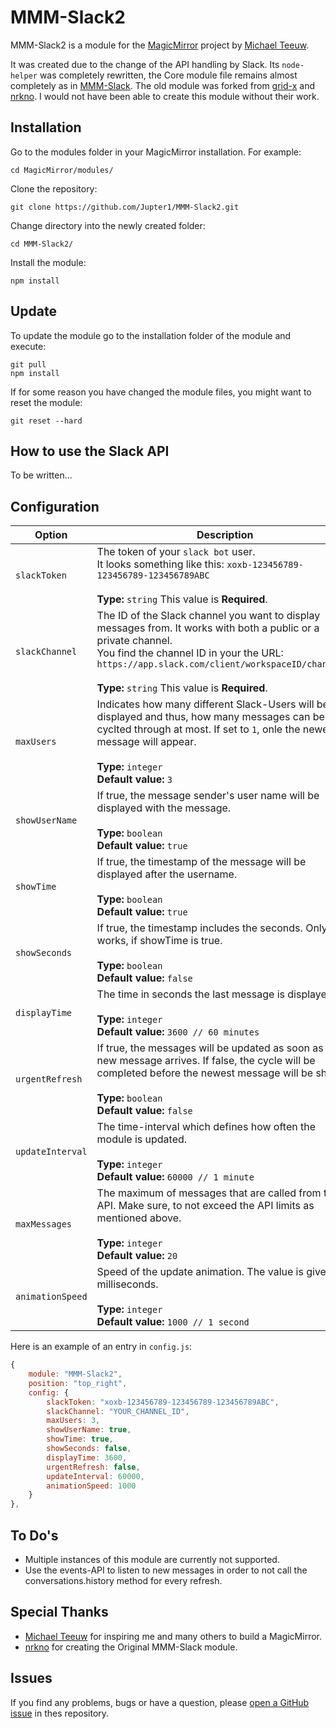 # MMM-Slack2

MMM-Slack2 is a module for the [MagicMirror](https://github.com/MichMich/MagicMirror) project by [Michael Teeuw](https://github.com/MichMich).

It was created due to the change of the API handling by Slack. Its `node-helper` was completely rewritten, the Core module file remains almost completely as in [MMM-Slack](https://github.com/Jupter1/MMM-Slack). The old module was forked from [grid-x](https://github.com/grid-x/MMM-Slack) and [nrkno](https://github.com/nrkno/MMM-Slack). I would not have been able to create this module without their work.

## Installation

Go to the modules folder in your MagicMirror installation. For example: 
```
cd MagicMirror/modules/
```
Clone the repository:
```
git clone https://github.com/Jupter1/MMM-Slack2.git
```
Change directory into the newly created folder:
```
cd MMM-Slack2/
```
Install the module:
```
npm install
```

## Update

To update the module go to the installation folder of the module and execute:
```
git pull
npm install
```

If for some reason you have changed the module files, you might want to reset the module:
```
git reset --hard
```

## How to use the Slack API
To be written...

## Configuration
|Option|Description|
|---|---|
|`slackToken`|The token of your `slack bot` user. <br>It looks something like this: `xoxb-123456789-123456789-123456789ABC`<br><br>**Type:** `string` This value is **Required**.<br>|
|`slackChannel`|The ID of the Slack channel you want to display messages from. It works with both a public or a private channel.<br>You find the channel ID in your the URL: `https://app.slack.com/client/workspaceID/channelID`<br><br>**Type:** `string` This value is **Required**.<br>|
|`maxUsers`|Indicates how many different Slack-Users will be displayed and thus, how many messages can be cyclted through at most. If set to `1`, onle the newest message will appear.<br><br>**Type:** `integer`<br>**Default value:** `3`|
|`showUserName`|If true, the message sender's user name will be displayed with the message.<br><br>**Type:** `boolean`<br>**Default value:** `true`|
|`showTime`|If true, the timestamp of the message will be displayed after the username.<br><br>**Type:** `boolean`<br>**Default value:** `true`|
|`showSeconds`|If true, the timestamp includes the seconds. Only works, if showTime is true.<br><br>**Type:** `boolean`<br>**Default value:** `false`|
|`displayTime`|The time in seconds the last message is displayed.<br><br>**Type:** `integer`<br>**Default value:** `3600 // 60 minutes`|
|`urgentRefresh`|If true, the messages will be updated as soon as a new message arrives. If false, the cycle will be completed before the newest message will be shown.<br><br>**Type:** `boolean`<br>**Default value:** `false`|
|`updateInterval`|The time-interval which defines how often the module is updated.<br><br>**Type:** `integer`<br>**Default value:** `60000 // 1 minute`|
|`maxMessages`|The maximum of messages that are called from the API. Make sure, to not exceed the API limits as mentioned above.<br><br>**Type:** `integer`<br>**Default value:** `20`|
|`animationSpeed`|Speed of the update animation. The value is given in milliseconds.<br><br>**Type:** `integer`<br>**Default value:** `1000 // 1 second`|

Here is an example of an entry in `config.js`:
``` JavaScript
{
    module: "MMM-Slack2",
    position: "top_right",
    config: {
        slackToken: "xoxb-123456789-123456789-123456789ABC",
        slackChannel: "YOUR_CHANNEL_ID",
        maxUsers: 3,
        showUserName: true,
        showTime: true,
        showSeconds: false,
        displayTime: 3600,
        urgentRefresh: false,
        updateInterval: 60000,
        animationSpeed: 1000
    }
},
```

## To Do's
* Multiple instances of this module are currently not supported.
* Use the events-API to listen to new messages in order to not call the conversations.history method for every refresh.

## Special Thanks
* [Michael Teeuw](https://github.com/MichMich) for inspiring me and many others to build a MagicMirror.
* [nrkno](https://github.com/nrkno) for creating the Original MMM-Slack module.

## Issues
If you find any problems, bugs or have a question, please [open a GitHub issue](https://github.com/Jupter1/MMM-Slack2/issues) in thes repository.

